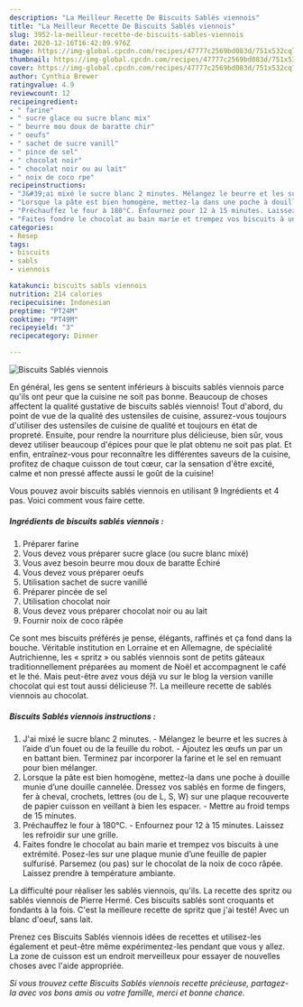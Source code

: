 ```yaml
---
description: "La Meilleur Recette De Biscuits Sablés viennois"
title: "La Meilleur Recette De Biscuits Sablés viennois"
slug: 3952-la-meilleur-recette-de-biscuits-sables-viennois
date: 2020-12-16T16:42:09.976Z
image: https://img-global.cpcdn.com/recipes/47777c2569bd083d/751x532cq70/biscuits-sables-viennois-photo-principale-de-la-recette.jpg
thumbnail: https://img-global.cpcdn.com/recipes/47777c2569bd083d/751x532cq70/biscuits-sables-viennois-photo-principale-de-la-recette.jpg
cover: https://img-global.cpcdn.com/recipes/47777c2569bd083d/751x532cq70/biscuits-sables-viennois-photo-principale-de-la-recette.jpg
author: Cynthia Brewer
ratingvalue: 4.9
reviewcount: 12
recipeingredient:
- " farine"
- " sucre glace ou sucre blanc mix"
- " beurre mou doux de baratte chir"
- " oeufs"
- " sachet de sucre vanill"
- " pince de sel"
- " chocolat noir"
- " chocolat noir ou au lait"
- " noix de coco rpe"
recipeinstructions:
- "J&#39;ai mixé le sucre blanc 2 minutes. Mélangez le beurre et les sucres à l’aide d’un fouet ou de la feuille du robot. Ajoutez les œufs un par un en battant bien. Terminez par incorporer la farine et le sel en remuant pour bien mélanger."
- "Lorsque la pâte est bien homogène, mettez-la dans une poche à douille munie d’une douille cannelée. Dressez vos sablés en forme de fingers, fer à cheval, crochets, lettres (ou de L, S, W) sur une plaque recouverte de papier cuisson en veillant à bien les espacer. Mettre au froid temps de 15 minutes."
- "Préchauffez le four à 180°C. Enfournez pour 12 à 15 minutes. Laissez les refroidir sur une grille."
- "Faites fondre le chocolat au bain marie et trempez vos biscuits à une extrémité. Posez-les sur une plaque munie d’une feuille de papier sulfurisé. Parsemez (ou pas) sur le chocolat de la noix de coco râpée. Laissez prendre à température ambiante."
categories:
- Resep
tags:
- biscuits
- sabls
- viennois

katakunci: biscuits sabls viennois 
nutrition: 214 calories
recipecuisine: Indonesian
preptime: "PT24M"
cooktime: "PT49M"
recipeyield: "3"
recipecategory: Dinner

---
```



![Biscuits Sablés viennois](https://img-global.cpcdn.com/recipes/47777c2569bd083d/751x532cq70/biscuits-sables-viennois-photo-principale-de-la-recette.jpg)

En général, les gens se sentent inférieurs à biscuits sablés viennois parce qu'ils ont peur que la cuisine ne soit pas bonne. Beaucoup de choses affectent la qualité gustative de biscuits sablés viennois! Tout d'abord, du point de vue de la qualité des ustensiles de cuisine, assurez-vous toujours d'utiliser des ustensiles de cuisine de qualité et toujours en état de propreté. Ensuite, pour rendre la nourriture plus délicieuse, bien sûr, vous devez utiliser beaucoup d'épices pour que le plat obtenu ne soit pas plat. Et enfin, entraînez-vous pour reconnaître les différentes saveurs de la cuisine, profitez de chaque cuisson de tout cœur, car la sensation d'être excité, calme et non pressé affecte aussi le goût de la cuisine!

<!--inarticleads1-->

Vous pouvez avoir biscuits sablés viennois en utilisant 9 Ingrédients et 4 pas. Voici comment vous faire cette.

##### Ingrédients de biscuits sablés viennois :

1. Préparer  farine
1. Vous devez vous préparer  sucre glace (ou sucre blanc mixé)
1. Vous avez besoin  beurre mou doux de baratte Échiré
1. Vous devez vous préparer  oeufs
1. Utilisation  sachet de sucre vanillé
1. Préparer  pincée de sel
1. Utilisation  chocolat noir
1. Vous devez vous préparer  chocolat noir ou au lait
1. Fournir  noix de coco râpée


Ce sont mes biscuits préférés je pense, élégants, raffinés et ça fond dans la bouche. Véritable institution en Lorraine et en Allemagne, de spécialité Autrichienne, les « spritz » ou sablés viennois sont de petits gâteaux traditionnellement préparées au moment de Noël et accompagnent le café et le thé. Mais peut-être avez vous déjà vu sur le blog la version vanille chocolat qui est tout aussi délicieuse ?!. La meilleure recette de sablés viennois au chocolat. 

<!--inarticleads2-->

##### Biscuits Sablés viennois instructions :

1. J&#39;ai mixé le sucre blanc 2 minutes. - Mélangez le beurre et les sucres à l’aide d’un fouet ou de la feuille du robot. - Ajoutez les œufs un par un en battant bien. Terminez par incorporer la farine et le sel en remuant pour bien mélanger.
1. Lorsque la pâte est bien homogène, mettez-la dans une poche à douille munie d’une douille cannelée. Dressez vos sablés en forme de fingers, fer à cheval, crochets, lettres (ou de L, S, W) sur une plaque recouverte de papier cuisson en veillant à bien les espacer. - Mettre au froid temps de 15 minutes.
1. Préchauffez le four à 180°C. - Enfournez pour 12 à 15 minutes. Laissez les refroidir sur une grille.
1. Faites fondre le chocolat au bain marie et trempez vos biscuits à une extrémité. Posez-les sur une plaque munie d’une feuille de papier sulfurisé. Parsemez (ou pas) sur le chocolat de la noix de coco râpée. Laissez prendre à température ambiante.


La difficulté pour réaliser les sablés viennois, qu&#39;ils. La recette des spritz ou sablés viennois de Pierre Hermé. Ces biscuits sablés sont croquants et fondants à la fois. C&#39;est la meilleure recette de spritz que j&#39;ai testé! Avec un blanc d&#39;oeuf, sans lait. 

<!--inarticleads1-->

<p>
Prenez ces Biscuits Sablés viennois idées de recettes et utilisez-les également et peut-être même expérimentez-les pendant que vous y allez. La zone de cuisson est un endroit merveilleux pour essayer de nouvelles choses avec l'aide appropriée.
</p>

<p>
<i>Si vous trouvez cette Biscuits Sablés viennois recette précieuse, partagez-la avec vos bons amis ou votre famille, merci et bonne chance.</i>
</p>
